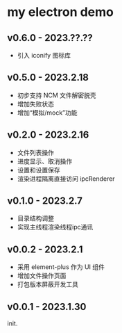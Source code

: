 # my electron demo

## v0.6.0 - 2023.??.??

- 引入 iconify 图标库

## v0.5.0 - 2023.2.18

- 初步支持 NCM 文件解密脱壳
- 增加失败状态
- 增加“模拟/mock”功能

## v0.2.0 - 2023.2.16

- 文件列表操作
- 进度显示、取消操作
- 设置和设置保存
- 渲染进程隔离直接访问 ipcRenderer

## v0.1.0 - 2023.2.7

- 目录结构调整
- 实现主线程渲染线程ipc通讯

## v0.0.2 - 2023.2.1

- 采用 element-plus 作为 UI 组件
- 增加文件操作页面
- 打包版本屏蔽开发工具

## v0.0.1 - 2023.1.30

init.
